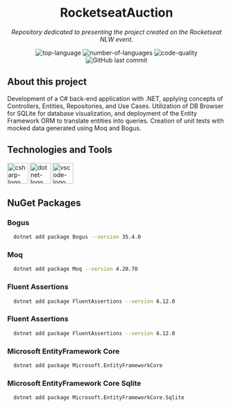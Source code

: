 <h1 align="center">RocketseatAuction</h1>
<p align="center"><i>Repository dedicated to presenting the project created on the Rocketseat NLW event.</i></p>

<p align="center" display="inline-block">
  <img src="https://img.shields.io/github/languages/top/oscarlojr/RocketseatAuction" alt="top-language"/>
  <img src="https://img.shields.io/github/languages/count/oscarlojr/RocketseatAuction" alt="number-of-languages"/>
  <img src="https://app.codacy.com/project/badge/Grade/828972c895d6471f8dbd6c6cc293e048" alt="code-quality"/>
  <img src="https://img.shields.io/github/last-commit/oscarlojr/RocketseatAuction" alt="GitHub last commit"> 
</p>

##  About this project

Development of a C# back-end application with .NET, applying concepts of Controllers, Entities, Repositories, and Use Cases. Utilization of DB Browser for SQLite for database visualization, and deployment of the Entity Framework ORM to translate entities into queries. Creation of unit tests with mocked data generated using Moq and Bogus.

## Technologies and Tools
<p display="inline-block">
  <img width="48" src="https://www.freeiconspng.com/uploads/c-logo-icon-18.png" alt="csharp-logo"/>
  <img width="48" src="https://upload.wikimedia.org/wikipedia/commons/thumb/e/ee/.NET_Core_Logo.svg/240px-.NET_Core_Logo.svg.png" alt="dotnet-logo"/>
  <img width="48" src="https://upload.wikimedia.org/wikipedia/commons/thumb/9/9a/Visual_Studio_Code_1.35_icon.svg/2048px-Visual_Studio_Code_1.35_icon.svg.png" alt="vscode-logo"/>
</p>

## NuGet Packages

### Bogus
 ```sh
   dotnet add package Bogus --version 35.4.0 
 ```

### Moq
 ```sh
   dotnet add package Moq --version 4.20.70
 ```

### Fluent Assertions
 ```sh
   dotnet add package FluentAssertions --version 6.12.0
 ```

### Fluent Assertions
 ```sh
   dotnet add package FluentAssertions --version 6.12.0
 ```

### Microsoft EntityFramework Core
 ```sh
   dotnet add package Microsoft.EntityFrameworkCore
 ```

### Microsoft EntityFramework Core Sqlite
 ```sh
   dotnet add package Microsoft.EntityFrameworkCore.Sqlite   
 ```
